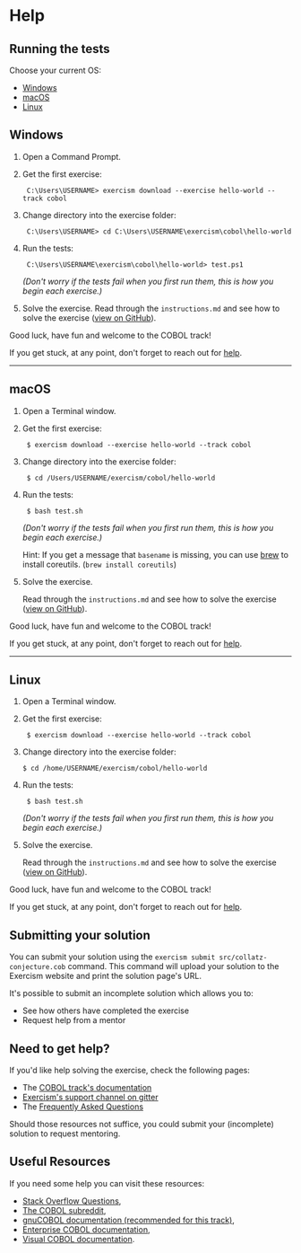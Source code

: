 # Help

## Running the tests

<!---
This file is inspired by, and adapted for the COBOL track from: 
https://github.com/exercism/java/blob/main/exercises/shared/.docs/tests.md.
--->

Choose your current OS:

* [Windows](##windows)
* [macOS](##macos)
* [Linux](##linux)

## Windows

1. Open a Command Prompt.

2. Get the first exercise:

    ```batchfile
     C:\Users\USERNAME> exercism download --exercise hello-world --track cobol
    ```

3. Change directory into the exercise folder:

    ```batchfile
     C:\Users\USERNAME> cd C:\Users\USERNAME\exercism\cobol\hello-world
    ```
   
4. Run the tests:

    ```batchfile
     C:\Users\USERNAME\exercism\cobol\hello-world> test.ps1
    ```
    *(Don't worry if the tests fail when you first run them, this is how you begin each exercise.)*

5. Solve the exercise. 
    Read through the `instructions.md` and see how to solve the exercise ([view on GitHub](https://github.com/exercism/cobol/blob/main/exercises/practice/hello-world/.docs/instructions.md)).


Good luck, have fun and welcome to the COBOL track!

If you get stuck, at any point, don't forget to reach out for [help](https://gitter.im/exercism/support).

----

## macOS

1. Open a Terminal window.

2. Get the first exercise:

    ```
     $ exercism download --exercise hello-world --track cobol
    ```

3. Change directory into the exercise folder:

    ```
     $ cd /Users/USERNAME/exercism/cobol/hello-world
    ```

4. Run the tests:

    ```
     $ bash test.sh
    ```
    *(Don't worry if the tests fail when you first run them, this is how you begin each exercise.)*

    Hint: If you get a message that `basename` is missing, you can use [brew](https://brew.sh/) to install coreutils. (`brew install coreutils`)

5. Solve the exercise. 

    Read through the `instructions.md` and see how to solve the exercise ([view on GitHub](https://github.com/exercism/cobol/blob/main/exercises/practice/hello-world/.docs/instructions.md)).


Good luck, have fun and welcome to the COBOL track!

If you get stuck, at any point, don't forget to reach out for [help](https://gitter.im/exercism/support).


----

## Linux

1. Open a Terminal window.

2. Get the first exercise:

    ```
     $ exercism download --exercise hello-world --track cobol
    ```

2. Change directory into the exercise folder:

     ```
     $ cd /home/USERNAME/exercism/cobol/hello-world
     ```

4. Run the tests:

    ```
     $ bash test.sh
    ```
    *(Don't worry if the tests fail when you first run them, this is how you begin each exercise.)*

5. Solve the exercise. 

    Read through the `instructions.md` and see how to solve the exercise ([view on GitHub](https://github.com/exercism/cobol/blob/main/exercises/practice/hello-world/.docs/instructions.md)).


Good luck, have fun and welcome to the COBOL track!

If you get stuck, at any point, don't forget to reach out for [help](https://gitter.im/exercism/support).

## Submitting your solution

You can submit your solution using the `exercism submit src/collatz-conjecture.cob` command.
This command will upload your solution to the Exercism website and print the solution page's URL.

It's possible to submit an incomplete solution which allows you to:

- See how others have completed the exercise
- Request help from a mentor

## Need to get help?

If you'd like help solving the exercise, check the following pages:

- The [COBOL track's documentation](https://exercism.org/docs/tracks/cobol)
- [Exercism's support channel on gitter](https://gitter.im/exercism/support)
- The [Frequently Asked Questions](https://exercism.org/docs/using/faqs)

Should those resources not suffice, you could submit your (incomplete) solution to request mentoring.

## Useful Resources

If you need some help you can visit these resources:

* [Stack Overflow Questions](https://stackoverflow.com/questions/tagged/cobol),
* [The COBOL subreddit](https://www.reddit.com/r/cobol),
* [gnuCOBOL documentation (recommended for this track)](https://gnucobol.sourceforge.io/faq/index.html),
* [Enterprise COBOL documentation](https://www.ibm.com/support/pages/enterprise-cobol-zos-documentation-library),
* [Visual COBOL documentation](https://www.microfocus.com/documentation/visual-cobol/vc80/).